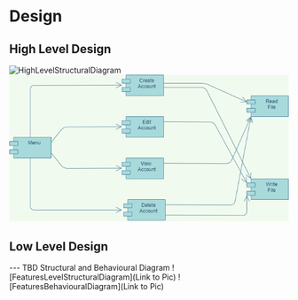 # Design

## High Level Design 

![HighLevelStructuralDiagram]()
![HighLevelBehaviouralDiagram](https://github.com/ad-6/MiniProject/blob/main/2_Design/hl_2.png)

## Low Level Design 

--- TBD Structural and Behavioural Diagram
![FeaturesLevelStructuralDiagram](Link to Pic)
![FeaturesBehaviouralDiagram](Link to Pic)
